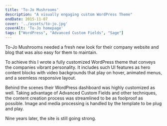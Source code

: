```yaml
---
title: 'To-Jo Mushrooms'
description: "A visually engaging custom WordPress Theme"
endDate: 2015-11-07
cover: '../assets/to-jo.jpg'
coverAlt: 'To-Jo homepage'
tags: ["WordPress", "Advanced Custom Fields", "Sage"]
---
```

To-Jo Mushrooms needed a fresh new look for their company website and blog that was also easy for them to maintain.

To achieve this I wrote a fully customized WordPress theme that conveys the companies vibrant personality. It includes such UI features as hero content blocks with video backgrounds that play on hover, animated menus, and a seemless responsive layout.

Behind the scenes their WordPress dashboard was highly customized as well. Taking advantage of Advanced Custom Fields and other techniques, the content creation process was streamlined to be as foolproof as possible. Image and media processing is handled by the template to be plug and play.

Nine years later, the site is still going strong.